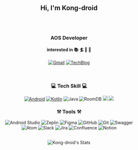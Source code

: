 <div align="center">
 
## Hi, I'm Kong-droid <br>
 
<br></br>

### AOS Developer 
#### interested in 📚 🏄‍ 🚴‍ 🎳 
[![Gmail](https://img.shields.io/badge/Gmail-EA4335?style=flat&logo=Gmail&logoColor=f6f6f6)](mailto:bvegemilb@gmail.com) 
[![TechBlog](https://img.shields.io/badge/Blog-9999FF?style=flat&logo=blogger&logoColor=f6f6f6)](https://kong-droid.com/)  
<br></br>


### 💻 Tech Skill 💻
[![Android](https://img.shields.io/badge/Android-3DDC84??style=flat&logo=android&logoColor=ffffff)](https://developer.android.com) [![Kotlin](https://img.shields.io/badge/Kotlin-7F52FF??style=flat&logo=kotlin&logoColor=f6f6f6)](https://developer.android.com/kotlin)   ![Java](https://img.shields.io/badge/Java-007396??style=flat&logo=java&logoColor=ffffff) ![RoomDB](https://img.shields.io/badge/RoomDB-ffffff??style=flat&color=0094ff) <img src="https://img.shields.io/badge/Jetpack-4285F4?style=flat&logo=Jetpack Compose&logoColor=white"/> 
 <img src="https://img.shields.io/badge/RxJava-B7178C?style=flat&logo=ReactiveX&logoColor=white"/> 
 

### ⚒ Tools ⚒ 
![Android Studio](https://img.shields.io/badge/Android%20Studio-3DDC84?style=flat&logo=androidstudio&logoColor=ffffff) ![Zeplin](https://img.shields.io/badge/Zeplin-9AFC7D??style=flat&color=ff6f6f)  ![Figma](https://img.shields.io/badge/Figma-F24E1E?style=flat&logo=figma&logoColor=ffffff) ![GitHub](https://img.shields.io/badge/GitHub-181717?style=flat&logo=github&logoColor=ffffff) ![Git](https://img.shields.io/badge/Git-F05032?style=flat&logo=git&logoColor=ffffff) ![Swagger](https://img.shields.io/badge/Swagger-85EA2D?style=flat&logo=swagger&logoColor=ffffff)<br>
![Atom](https://img.shields.io/badge/Atom-66595C?style=flat&logo=Atom&logoColor=ffffff) ![Slack](https://img.shields.io/badge/Slack-4A154B?style=flat&logo=Slack&logoColor=ffffff) ![Jira](https://img.shields.io/badge/Jira-0052CC?style=flat&logo=Jira&logoColor=ffffff) ![Confluence](https://img.shields.io/badge/Confluence-172B4D?style=flat&logo=Confluence&logoColor=ffffff) ![Notion](https://img.shields.io/badge/Notion-000000?style=flat&logo=Notion&logoColor=ffffff)
<br></br>

![Kong-droid's Stats](https://github-readme-stats.vercel.app/api?username=eunie9498&show_icons=true&icon_color=fff&count_private=true&bg_color=90,BE93C5,7BC6CC&title_color=fff&text_color=fff)




</div>

<!---
eunie9498/eunie9498 is a ✨ special ✨ repository because its `README.md` (this file) appears on your GitHub profile.
You can click the Preview link to take a look at your changes.
--->
